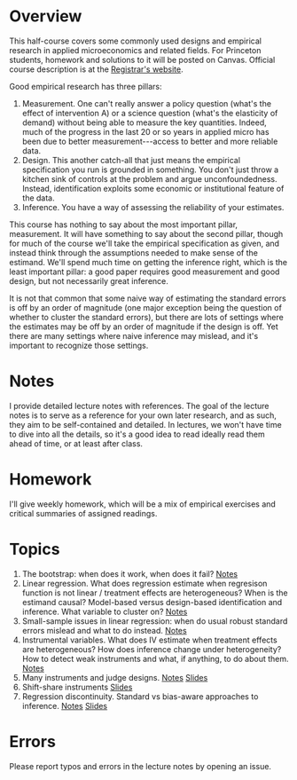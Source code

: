 # Overview

This half-course covers some commonly used designs and empirical research in
applied microeconomics and related fields. For Princeton students, homework and
solutions to it will be posted on Canvas. Official course description is at the
[Registrar's
website](https://registrar.princeton.edu/course-offerings/course-details?term=1244&courseid=015253).

Good empirical research has three pillars:

1. Measurement. One can't really answer a policy question (what's the effect of
   intervention A) or a science question (what's the elasticity of demand)
   without being able to measure the key quantities. Indeed, much of the
   progress in the last 20 or so years in applied micro has been due to better
   measurement---access to better and more reliable data.
2. Design. This another catch-all that just means the empirical specification
   you run is grounded in something. You don't just throw a kitchen sink of
   controls at the problem and argue unconfoundedness. Instead, identification
   exploits some economic or institutional feature of the data.
3. Inference. You have a way of assessing the reliability of your estimates.

This course has nothing to say about the most important pillar, measurement. It
will have something to say about the second pillar, though for much of the
course we'll take the empirical specification as given, and instead think
through the assumptions needed to make sense of the estimand. We'll spend much
time on getting the inference right, which is the least important pillar: a good
paper requires good measurement and good design, but not necessarily great
inference.

It is not that common that some naive way of estimating the standard errors is
off by an order of magnitude (one major exception being the question of whether
to cluster the standard errors), but there are lots of settings where the
estimates may be off by an order of magnitude if the design is off. Yet there
are many settings where naive inference may mislead, and it's important to
recognize those settings.

# Notes

I provide detailed lecture notes with references. The goal of the lecture notes
is to serve as a reference for your own later research, and as such, they aim to
be self-contained and detailed. In lectures, we won't have time to dive into all
the details, so it's a good idea to read ideally read them ahead of time, or at
least after class.

# Homework

I'll give weekly homework, which will be a mix of empirical exercises and
critical summaries of assigned readings.

# Topics

1. The bootstrap: when does it work, when does it fail? [Notes](2024s_01_bootstrap.pdf)
2. Linear regression. What does regression estimate when regresison function is
   not linear / treatment effects are heterogeneous? When is the estimand
   causal? Model-based versus design-based identification and inference. What
   variable to cluster on? [Notes](2024s_02_ols.pdf)
3. Small-sample issues in linear regression: when do usual robust standard
   errors mislead and what to do instead. [Notes](2024s_03_ehw.pdf)
4. Instrumental variables. What does IV estimate when treatment effects are
   heterogeneous? How does inference change under heterogeneity? How to detect
   weak instruments and what, if anything, to do about them. [Notes](2024s_04_iv.pdf)
5. Many instruments and judge designs. [Notes](2024s_05_manyiv.pdf)
   [Slides](2024s_05_manyiv_slides.pdf)
6. Shift-share instruments [Slides](2024s_06_ssiv_slides.pdf)
7. Regression discontinuity. Standard vs bias-aware approaches to inference.
   [Notes](2024s_06_rd.pdf) [Slides](2024s_06_rd_slides.pdf)


# Errors

Please report typos and errors in the lecture notes by opening an issue.
